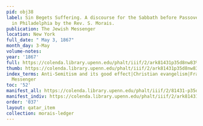 ```yaml
---
pid: obj38
label: Sin Begets Suffering. A discourse for the Sabbath before Passover. Delivered
  in Philadelphia by the Rev. S. Morais.
publication: The Jewish Messenger
location: New York
full_date: " May 3, 1867"
month_day: 3-May
volume-notes:
year: '1867'
full: https://colenda.library.upenn.edu/phalt/iiif/2/ark81431p35d8nw83%2FSHA256E-s8502758--fe721cd145bf356071aa3fae019b2117c6aa91808fd59cad0c750230e2714dcb.jpeg/full/3500,/0/default.jpg
thumb: https://colenda.library.upenn.edu/phalt/iiif/2/ark81431p35d8nw83%2FSHA256E-s8502758--fe721cd145bf356071aa3fae019b2117c6aa91808fd59cad0c750230e2714dcb.jpeg/full/!200,200/0/default.jpg
index_terms: Anti-Semitism and its good effect|Christian evangelism|Fraud charge|Jewish
  Messenger
toc: '52'
manifest_all: https://colenda.library.upenn.edu/phalt/iiif/2/81431-p35d8nw83/manifest
manifest_indiv: https://colenda.library.upenn.edu/phalt/iiif/2/ark81431p35d8nw83%2FSHA256E-s8502758--fe721cd145bf356071aa3fae019b2117c6aa91808fd59cad0c750230e2714dcb.jpeg
order: '037'
layout: qatar_item
collection: morais-ledger
---
```

